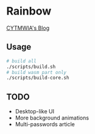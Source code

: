 # Rainbow

[CYTMWIA's Blog](https://cytmwia.github.io/)  

## Usage

```bash
# build all
./scripts/build.sh
# build wasm part only
./scripts/build-core.sh
```

## TODO

- Desktop-like UI
- More background animations
- Multi-passwords article
